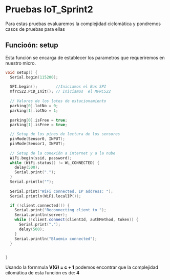 # Pruebas IoT_Sprint2

Para estas pruebas evaluaremos la complejidad ciclomática y pondremos casos de pruebas para ellas

## Funcioón: setup

Esta función se encarga de establecer los parametros que requeriremos en nuestro micro.

```c++
void setup() {
  Serial.begin(115200);
  
  SPI.begin();        //Iniciamos el Bus SPI
  mfrc522.PCD_Init(); // Iniciamos  el MFRC522
  
  // Valores de los lotes de estacionamiento
  parking[0].lotNo = 0;
  parking[1].lotNo = 1;
  
  parking[0].isFree = true;
  parking[1].isFree = true;

  // Setup de los pines de lectura de los sensores
  pinMode(Sensor0, INPUT);
  pinMode(Sensor1, INPUT);
  
  // Setup de la conexión a internet y a la nube
  WiFi.begin(ssid, password);
  while (WiFi.status() != WL_CONNECTED) {
    delay(500);
    Serial.print(".");
  } 
  Serial.println("");
    
  Serial.print("WiFi connected, IP address: "); 
  Serial.println(WiFi.localIP());

  if (!client.connected()) {
    Serial.print("Reconnecting client to ");
    Serial.println(server);
    while (!client.connect(clientId, authMethod, token)) {
      Serial.print(".");
      delay(500);
    }
    Serial.println("Bluemix connected");
  }
  

}
```

Usando la formmula **V(G) = c + 1** podemos encontrar que la complejidad cilomática de esta función es de: **4**



